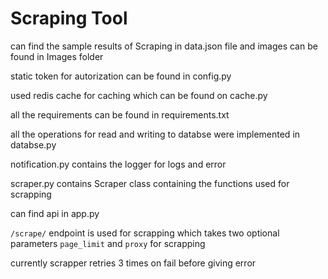 # Scraping Tool

can find the sample results of Scraping in data.json file and images can be found in Images folder

static token for autorization can be found in config.py

used redis cache for caching which can be found on cache.py

all the requirements can be found in requirements.txt

all the operations for read and writing to databse were implemented in databse.py

notification.py contains the logger for logs and error

scraper.py contains Scraper class containing the functions used for scrapping

can find api in app.py

`/scrape/` endpoint is used for scrapping which takes two optional parameters `page_limit` and `proxy` for scrapping

currently scrapper retries 3 times on fail before giving error
